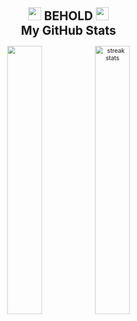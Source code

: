 <h1 align="center">
  <img src="https://cdn.discordapp.com/emojis/991415839288987749" width="30"> BEHOLD <img src="https://cdn.discordapp.com/emojis/991415839288987749" width="30"> 
</br> 
  My GitHub Stats 
</h1>

<div align="center">
<img width="40%" src="https://github-readme-stats.vercel.app/api?username=alkausarhapis&show_icons=true&theme=dark">
<img width="40%" src="https://streak-stats.demolab.com/?user=salesp07&count_private=true&theme=dark&border_radius=5" alt="streak stats"/>
</div>


